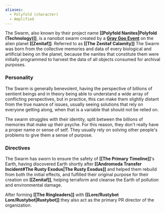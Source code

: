 ```yaml
---
aliases:
  - Polyfold (character)
  - Amplified
---
```

The Swarm, also known by their project name **[[Polyfold Nanites|Polyfold (Technology)]]**, is a nanobot swarm created by a **[Gray Goo Event](https://en.wikipedia.org/wiki/Gray_goo)** on the alien planet **[[Zenitaf]]**. Referred to as **[[The Zenitaf Calamity]]** The Swarm was born from the collective memories and data of every biological and artificial being on the planet, because the nanites that constitute them were initially programmed to harvest the data of all objects consumed for archival purposes.

### Personality
The Swarm is generally benevolent, having the perspective of billions of sentient beings and in theory being able to understand a wide array of conflicting perspectives, but in practice, this can make them slightly distant from the true nuance of issues, usually seeing solutions that rely on everyone getting along, when that is a variable that should not be relied on.

The swarm struggles with their identity, split between the billions of memories that make up their psyche. For this reason, they don't really have a proper name or sense of self. They usually rely on solving other people's problems to give them a sense of purpose.

### Directives
The Swarm has sworn to ensure the safety of **[[The Primary Timeline]]**'s Earth, having discovered Earth shortly after **[[Andromeda Transfer Incident#The Rusty Exodus|The Rusty Exodus]]** and helped them rebuild from both the initial effects, and fulfilled their original purpose for their creation on **[[Zenitaf]]**, helping terraform and cleanse the Earth of pollution and environmental damage.

After forming **[[The Ringleaders]]** with **[[Lore/Rustybot Lore/Rustybot|Rustybot]]** they also act as the primary PR director of the organization.